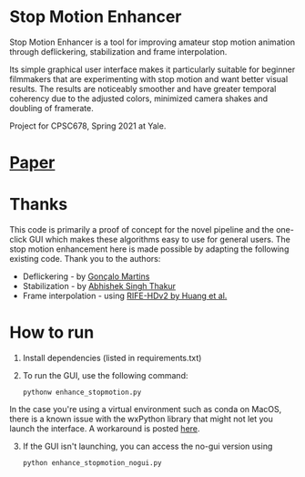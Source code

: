 # Stop Motion Enhancer

Stop Motion Enhancer is a tool for improving amateur stop motion animation through deflickering, stabilization and frame interpolation.

Its simple graphical user interface makes it particularly suitable for beginner filmmakers that are experimenting with stop motion and want better visual results. The results are noticeably smoother and have greater temporal coherency due to the adjusted colors, minimized camera shakes and doubling of framerate.

Project for CPSC678, Spring 2021 at Yale.
 
# [Paper](https://drive.google.com/file/d/1j5p9KDSPUUO5oPPTm8ZWSkbNLIJMqAnH/view?usp=sharing)

# Thanks

This code is primarily a proof of concept for the novel pipeline and the one-click GUI which makes these algorithms easy to use for general users. The stop motion enhancement here is made possible by adapting the following existing code. Thank you to the authors:

 - Deflickering - by [Gonçalo Martins](https://github.com/gondsm/timelapse_deflickerer)
 - Stabilization - by [Abhishek Singh Thakur](https://learnopencv.com/video-stabilization-using-point-feature-matching-in-opencv/)
 - Frame interpolation - using [RIFE-HDv2 by Huang et al.](https://arxiv.org/abs/2011.06294)

# How to run

1. Install dependencies (listed in requirements.txt)
2. To run the GUI, use the following command:
    
    `pythonw enhance_stopmotion.py`

In the case you're using a virtual environment such as conda on MacOS, there is a known issue with the wxPython library that might not let you launch the interface. A workaround is posted [here](https://stackoverflow.com/questions/48531006/wxpython-this-program-needs-access-to-the-screen).

3. If the GUI isn't launching, you can access the no-gui version using

    `python enhance_stopmotion_nogui.py`
